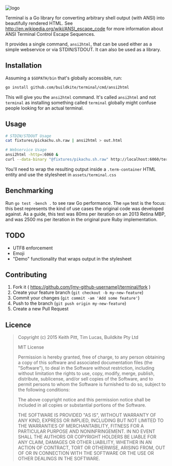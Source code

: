 ![logo](http://buildkite.github.io/terminal/images/logo.svg)

Terminal is a Go library for converting arbitrary shell output (with ANSI) into beautifully rendered HTML. See http://en.wikipedia.org/wiki/ANSI_escape_code for more information about ANSI Terminal Control Escape Sequences.

It provides a single command, `ansi2html`, that can be used either as a simple webservice or via STDIN/STDOUT. It can also be used as a library.

## Installation

Assuming a `$GOPATH/bin` that's globally accessible, run:

```bash
go install github.com/buildkite/terminal/cmd/ansi2html
```

This will give you the `ansi2html` command. It's called `ansi2html` and not `terminal` as installing something called `terminal` globally might confuse people looking for an actual terminal.

## Usage

``` bash
# STDIN/STDOUT Usage
cat fixtures/pickachu.sh.raw | ansi2html > out.html

# Webservice Usage
ansi2html -http=:6060 &
curl --data-binary "@fixtures/pikachu.sh.raw" http://localhost:6060/terminal > out.html
```

You'll need to wrap the resulting output inside a `.term-container` HTML entity and use the stylesheet in `assets/terminal.css`

## Benchmarking

Run `go test -bench .` to see raw Go performance. The `npm` test is the focus: this best represents the kind of use cases the original code was developed against. As a guide, this test was 80ms per iteration on an 2013 Retina MBP, and was 2500 ms per iteration in the original pure Ruby implementation.

## TODO

 * UTF8 enforcement
 * Emoji
 * "Demo" functionality that wraps output in the stylesheet

## Contributing

1. Fork it ( https://github.com/[my-github-username]/terminal/fork )
2. Create your feature branch (`git checkout -b my-new-feature`)
3. Commit your changes (`git commit -am 'Add some feature'`)
4. Push to the branch (`git push origin my-new-feature`)
5. Create a new Pull Request

## Licence

> Copyright (c) 2015 Keith Pitt, Tim Lucas, Buildkite Pty Ltd
>
> MIT License
>
> Permission is hereby granted, free of charge, to any person obtaining
> a copy of this software and associated documentation files (the
> "Software"), to deal in the Software without restriction, including
> without limitation the rights to use, copy, modify, merge, publish,
> distribute, sublicense, and/or sell copies of the Software, and to
> permit persons to whom the Software is furnished to do so, subject to
> the following conditions:
>
> The above copyright notice and this permission notice shall be
> included in all copies or substantial portions of the Software.
>
> THE SOFTWARE IS PROVIDED "AS IS", WITHOUT WARRANTY OF ANY KIND,
> EXPRESS OR IMPLIED, INCLUDING BUT NOT LIMITED TO THE WARRANTIES OF
> MERCHANTABILITY, FITNESS FOR A PARTICULAR PURPOSE AND
> NONINFRINGEMENT. IN NO EVENT SHALL THE AUTHORS OR COPYRIGHT HOLDERS BE
> LIABLE FOR ANY CLAIM, DAMAGES OR OTHER LIABILITY, WHETHER IN AN ACTION
> OF CONTRACT, TORT OR OTHERWISE, ARISING FROM, OUT OF OR IN CONNECTION
> WITH THE SOFTWARE OR THE USE OR OTHER DEALINGS IN THE SOFTWARE.
